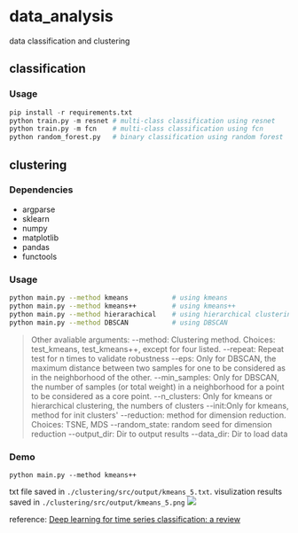 # data_analysis
data classification and clustering

## classification

### Usage
```python
pip install -r requirements.txt
python train.py -m resnet # multi-class classification using resnet
python train.py -m fcn    # multi-class classification using fcn
python random_forest.py   # binary classification using random forest
```

## clustering

### Dependencies
- argparse
- sklearn
- numpy
- matplotlib
- pandas
- functools

### Usage
```bash
python main.py --method kmeans           # using kmeans
python main.py --method kmeans++         # using kmeans++
python main.py --method hierarachical    # using hierarchical clustering
python main.py --method DBSCAN           # using DBSCAN
```
> Other avaliable arguments:
> --method: Clustering method. Choices: test_kmeans, test_kmeans++, except for four listed.
> --repeat: Repeat test for n times to validate robustness
> --eps: Only for DBSCAN, the maximum distance between two samples for one to be considered as in the neighborhood of the other.
> --min_samples: Only for DBSCAN, the number of samples (or total weight) in a neighborhood for a point to be considered as a core point.
> --n_clusters: Only for kmeans or hierarchical clustering, the numbers of clusters
> --init:Only for kmeans, method for init clusters'
> --reduction: method for dimension reduction. Choices: TSNE, MDS
> --random_state: random seed for dimension reduction
> --output_dir: Dir to output results
> --data_dir: Dir to load data


### Demo
```
python main.py --method kmeans++
```
txt file saved in `./clustering/src/output/kmeans_5.txt`.
visulization results saved in `./clustering/src/output/kmeans_5.png`
<img src='./clustering/src/output/kmeans_5.txt'></img>


reference: [Deep learning for time series classification: a review](https://arxiv.org/pdf/1809.04356.pdf)

